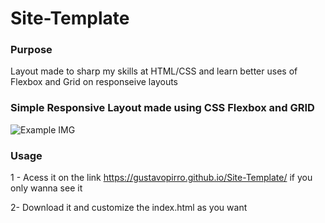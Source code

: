 # Site-Template

### Purpose

Layout made to sharp my skills at HTML/CSS and learn better uses of Flexbox and Grid on responseive layouts

### Simple Responsive Layout made using CSS Flexbox and GRID

![Example IMG](https://user-images.githubusercontent.com/56986114/88401376-0de82300-cda0-11ea-819a-cef9d8a8e0f3.png)

### Usage

1 - Acess it on the link https://gustavopirro.github.io/Site-Template/ if you only wanna see it

2- Download it and customize the index.html as you want

